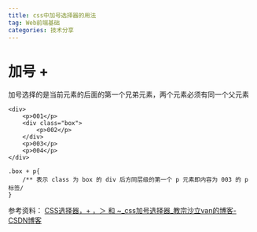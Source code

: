 ```yaml
---
title: css中加号选择器的用法
tag: Web前端基础
categories: 技术分享
---
```


# 加号 +
加号选择的是当前元素的后面的第一个兄弟元素，两个元素必须有同一个父元素
```code
<div>
    <p>001</p>
    <div class="box">
        <p>002</p>
    </div>
    <p>003</p>
    <p>004</p>
</div>
```


```code
.box + p{
    /** 表示 class 为 box 的 div 后方同层级的第一个 p 元素即内容为 003 的 p 标签/
}
```



参考资料：
[CSS选择器，+ ，＞ 和 ~_css加号选择器_教宗沙立van的博客-CSDN博客](https://blog.csdn.net/a1353206432/article/details/121319775)